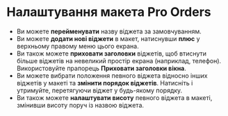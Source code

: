 # **Налаштування макета Pro Orders**

- Ви можете **перейменувати** назву віджета за замовчуванням.
- Ви можете **додати нові віджети** в макет, натиснувши **плюс** у верхньому правому меню цього екрана.
- Ви також можете **приховати заголовки** віджетів, щоб втиснути більше віджетів на невеликий простір екрана (наприклад, телефон). Використовуйте прапорець **Приховати заголовки вікна**.
- Ви можете вибрати положення певного віджета відносно інших віджетів у макеті та **змінити порядок віджетів**. Натисніть і утримуйте, перетягуючи віджет у будь-якому порядку.
- Ви також можете **налаштувати висоту** певного віджета в макеті, змінивши висоту поруч із назвою віджета.

